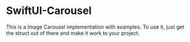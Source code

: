 # SwiftUI-Carousel

This is a Image Carousel implementation with examples. To use it, just get the struct out of there and make it work to your project.

